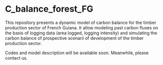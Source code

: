 # C_balance_forest_FG
This repository presents a dynamic model of carbon balance for the timber production sector of French Guiana. 
It allow modeling past carbon fluxes on the basis of logging data (area logged, logging intensity) and simulating the carbon balance of prospective scenarii of development of the timber production sector.

Codes and model description will be available soon. Meanwhile, please contact us.



